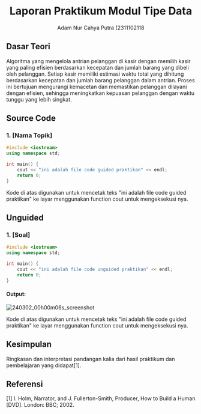# <h1 align="center">Laporan Praktikum Modul Tipe Data</h1>
<p align="center">Adam Nur Cahya Putra (2311102118</p>

## Dasar Teori
Algoritma yang mengelola antrian pelanggan di kasir dengan memilih kasir yang paling efisien berdasarkan kecepatan dan jumlah barang yang dibeli oleh pelanggan. Setiap kasir memiliki estimasi waktu total yang dihitung berdasarkan kecepatan dan jumlah barang pelanggan dalam antrian. Proses ini bertujuan mengurangi kemacetan dan memastikan pelanggan dilayani dengan efisien, sehingga meningkatkan kepuasan pelanggan dengan waktu tunggu yang lebih singkat.

## Source Code 

### 1. [Nama Topik]

```C++
#include <iostream>
using namespace std;

int main() {
    cout << "ini adalah file code guided praktikan" << endl;
    return 0;
}
```
Kode di atas digunakan untuk mencetak teks "ini adalah file code guided praktikan" ke layar menggunakan function cout untuk mengeksekusi nya.

## Unguided 

### 1. [Soal]

```C++
#include <iostream>
using namespace std;

int main() {
    cout << "ini adalah file code unguided praktikan" << endl;
    return 0;
}
```
#### Output:
![240302_00h00m06s_screenshot](https://github.com/suxeno/Struktur-Data-Assignment/assets/111122086/6d1727a8-fb77-4ecf-81ff-5de9386686b7)

Kode di atas digunakan untuk mencetak teks "ini adalah file code guided praktikan" ke layar menggunakan function cout untuk mengeksekusi nya.

## Kesimpulan
Ringkasan dan interpretasi pandangan kalia dari hasil praktikum dan pembelajaran yang didapat[1].

## Referensi
[1] I. Holm, Narrator, and J. Fullerton-Smith, Producer, How to Build a Human [DVD]. London: BBC; 2002.
